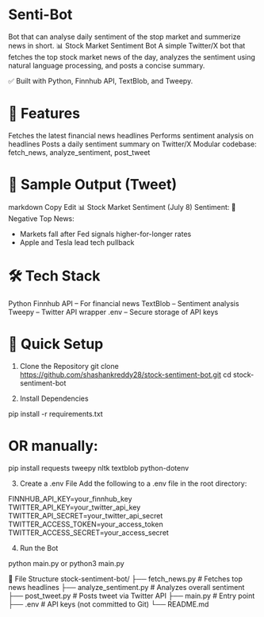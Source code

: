 # Senti-Bot
Bot that can analyse daily sentiment of the stop market and summerize news in short.
📊 Stock Market Sentiment Bot
A simple Twitter/X bot that fetches the top stock market news of the day, analyzes the sentiment using natural language processing, and posts a concise summary.

✅ Built with Python, Finnhub API, TextBlob, and Tweepy.
# 🚀 Features
Fetches the latest financial news headlines
Performs sentiment analysis on headlines
Posts a daily sentiment summary on Twitter/X
Modular codebase: fetch_news, analyze_sentiment, post_tweet

# 📸 Sample Output (Tweet)
markdown
Copy
Edit
📊 Stock Market Sentiment (July 8)
Sentiment: 🔴 Negative
Top News:
- Markets fall after Fed signals higher-for-longer rates
- Apple and Tesla lead tech pullback

# 🛠️ Tech Stack
Python
Finnhub API – For financial news
TextBlob – Sentiment analysis
Tweepy – Twitter API wrapper
.env – Secure storage of API keys

# 🧪 Quick Setup

1. Clone the Repository
git clone https://github.com/shashankreddy28/stock-sentiment-bot.git
cd stock-sentiment-bot

2. Install Dependencies

pip install -r requirements.txt
# OR manually:
pip install requests tweepy nltk textblob python-dotenv

3. Create a .env File
Add the following to a .env file in the root directory:

FINNHUB_API_KEY=your_finnhub_key
TWITTER_API_KEY=your_twitter_api_key
TWITTER_API_SECRET=your_twitter_api_secret
TWITTER_ACCESS_TOKEN=your_access_token
TWITTER_ACCESS_SECRET=your_access_secret

4. Run the Bot

python main.py or python3 main.py

🧰 File Structure
stock-sentiment-bot/
├── fetch_news.py           # Fetches top news headlines
├── analyze_sentiment.py    # Analyzes overall sentiment
├── post_tweet.py           # Posts tweet via Twitter API
├── main.py                 # Entry point
├── .env                    # API keys (not committed to Git)
└── README.md
